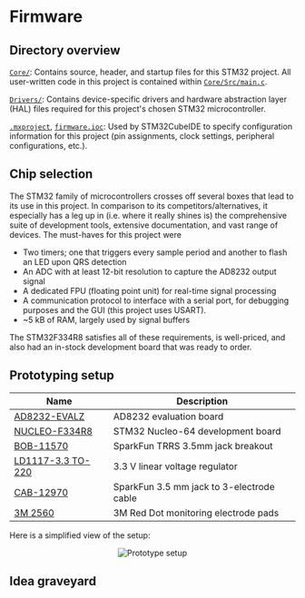 # Firmware
## Directory overview
[`Core/`](Core/): Contains source, header, and startup files for this STM32 project. All user-written code in this project is contained within [`Core/Src/main.c`](Core/Src/main.c).

[`Drivers/`](Drivers/): Contains device-specific drivers and hardware abstraction layer (HAL) files required for this project's chosen STM32 microcontroller.

[`.mxproject`](.mxproject), [`firmware.ioc`](firmware.ioc): Used by STM32CubeIDE to specify configuration information for this project (pin assignments, clock settings, peripheral configurations, etc.).

## Chip selection

The STM32 family of microcontrollers crosses off several boxes that lead to its use in this project. In comparison to its competitors/alternatives, it especially has a leg up in (i.e. where it really shines is) the comprehensive suite of development tools, extensive documentation, and vast range of devices. The must-haves for this project were

- Two timers; one that triggers every sample period and another to flash an LED upon QRS detection
- An ADC with at least 12-bit resolution to capture the AD8232 output signal
- A dedicated FPU (floating point unit) for real-time signal processing
- A communication protocol to interface with a serial port, for debugging purposes and the GUI (this project uses USART).
- ~5 kB of RAM, largely used by signal buffers

The STM32F334R8 satisfies all of these requirements, is well-priced, and also had an in-stock development board that was ready to order.

## Prototyping setup

<div align="center">

| Name | Description |
|---|---|
| [AD8232-EVALZ](https://www.analog.com/en/design-center/evaluation-hardware-and-software/evaluation-boards-kits/eval-ad8232.html) | AD8232 evaluation board |
| [NUCLEO-F334R8](https://www.st.com/en/evaluation-tools/nucleo-f334r8.html) | STM32 Nucleo-64 development board |
| [BOB-11570](https://www.sparkfun.com/products/11570) | SparkFun TRRS 3.5mm jack breakout |
| [LD1117-3.3 TO-220](https://www.st.com/resource/en/datasheet/ld1117.pdf) | 3.3 V linear voltage regulator |
| [CAB-12970](https://www.sparkfun.com/products/12970) | SparkFun 3.5 mm jack to 3-electrode cable |
| [3M 2560](https://www.3m.com/3M/en_US/medical-us/red-dot-ecg-electrodes/) | 3M Red Dot monitoring electrode pads |

</div>

Here is a simplified view of the setup:

<div align="center">

![Prototype setup](/docs/visuals/prototype_setup.svg)

</div>

## Idea graveyard
